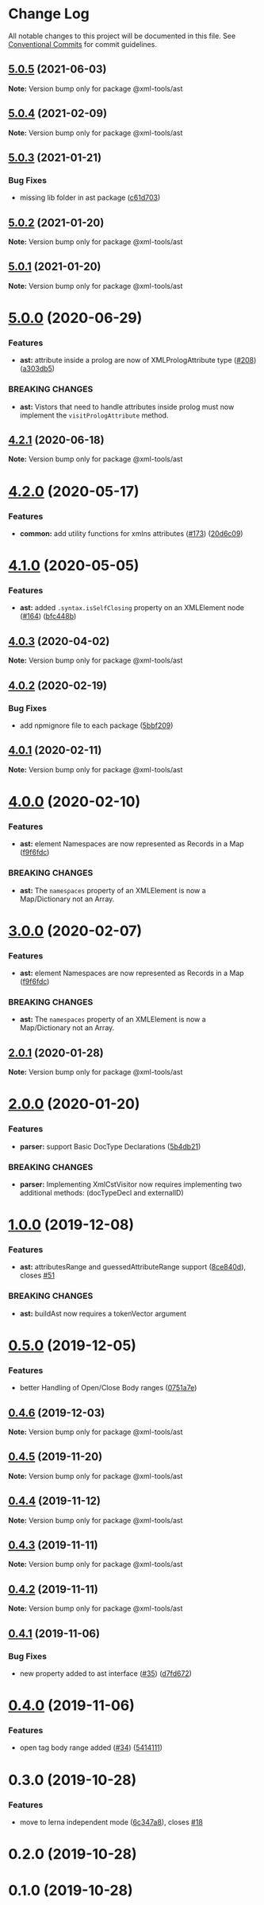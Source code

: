 # Change Log

All notable changes to this project will be documented in this file.
See [Conventional Commits](https://conventionalcommits.org) for commit guidelines.

## [5.0.5](https://github.com/sap/xml-tools/compare/@xml-tools/ast@5.0.4...@xml-tools/ast@5.0.5) (2021-06-03)

**Note:** Version bump only for package @xml-tools/ast

## [5.0.4](https://github.com/sap/xml-tools/compare/@xml-tools/ast@5.0.3...@xml-tools/ast@5.0.4) (2021-02-09)

**Note:** Version bump only for package @xml-tools/ast

## [5.0.3](https://github.com/sap/xml-tools/compare/@xml-tools/ast@5.0.2...@xml-tools/ast@5.0.3) (2021-01-21)

### Bug Fixes

- missing lib folder in ast package ([c61d703](https://github.com/sap/xml-tools/commit/c61d70320bdc13800402082aeaac42a1fd92cc68))

## [5.0.2](https://github.com/sap/xml-tools/compare/@xml-tools/ast@5.0.1...@xml-tools/ast@5.0.2) (2021-01-20)

**Note:** Version bump only for package @xml-tools/ast

## [5.0.1](https://github.com/sap/xml-tools/compare/@xml-tools/ast@5.0.0...@xml-tools/ast@5.0.1) (2021-01-20)

**Note:** Version bump only for package @xml-tools/ast

# [5.0.0](https://github.com/sap/xml-tools/compare/@xml-tools/ast@4.2.1...@xml-tools/ast@5.0.0) (2020-06-29)

### Features

- **ast:** attribute inside a prolog are now of XMLPrologAttribute type ([#208](https://github.com/sap/xml-tools/issues/208)) ([a303db5](https://github.com/sap/xml-tools/commit/a303db5))

### BREAKING CHANGES

- **ast:** Vistors that need to handle attributes inside prolog must now implement the `visitPrologAttribute` method.

## [4.2.1](https://github.com/sap/xml-tools/compare/@xml-tools/ast@4.2.0...@xml-tools/ast@4.2.1) (2020-06-18)

**Note:** Version bump only for package @xml-tools/ast

# [4.2.0](https://github.com/sap/xml-tools/compare/@xml-tools/ast@4.1.0...@xml-tools/ast@4.2.0) (2020-05-17)

### Features

- **common:** add utility functions for xmlns attributes ([#173](https://github.com/sap/xml-tools/issues/173)) ([20d6c09](https://github.com/sap/xml-tools/commit/20d6c09))

# [4.1.0](https://github.com/sap/xml-tools/compare/@xml-tools/ast@4.0.3...@xml-tools/ast@4.1.0) (2020-05-05)

### Features

- **ast:** added `.syntax.isSelfClosing` property on an XMLElement node ([#164](https://github.com/sap/xml-tools/issues/164)) ([bfc448b](https://github.com/sap/xml-tools/commit/bfc448b))

## [4.0.3](https://github.com/sap/xml-tools/compare/@xml-tools/ast@4.0.2...@xml-tools/ast@4.0.3) (2020-04-02)

**Note:** Version bump only for package @xml-tools/ast

## [4.0.2](https://github.com/sap/xml-tools/compare/@xml-tools/ast@4.0.1...@xml-tools/ast@4.0.2) (2020-02-19)

### Bug Fixes

- add npmignore file to each package ([5bbf209](https://github.com/sap/xml-tools/commit/5bbf209))

## [4.0.1](https://github.com/sap/xml-tools/compare/@xml-tools/ast@4.0.0...@xml-tools/ast@4.0.1) (2020-02-11)

**Note:** Version bump only for package @xml-tools/ast

# [4.0.0](https://github.com/sap/xml-tools/compare/@xml-tools/ast@2.0.1...@xml-tools/ast@4.0.0) (2020-02-10)

### Features

- **ast:** element Namespaces are now represented as Records in a Map ([f9f6fdc](https://github.com/sap/xml-tools/commit/f9f6fdc))

### BREAKING CHANGES

- **ast:** The `namespaces` property of an XMLElement is now a Map/Dictionary not an Array.

# [3.0.0](https://github.com/sap/xml-tools/compare/@xml-tools/ast@2.0.1...@xml-tools/ast@3.0.0) (2020-02-07)

### Features

- **ast:** element Namespaces are now represented as Records in a Map ([f9f6fdc](https://github.com/sap/xml-tools/commit/f9f6fdc))

### BREAKING CHANGES

- **ast:** The `namespaces` property of an XMLElement is now a Map/Dictionary not an Array.

## [2.0.1](https://github.com/sap/xml-tools/compare/@xml-tools/ast@2.0.0...@xml-tools/ast@2.0.1) (2020-01-28)

**Note:** Version bump only for package @xml-tools/ast

# [2.0.0](https://github.com/sap/xml-tools/compare/@xml-tools/ast@1.0.0...@xml-tools/ast@2.0.0) (2020-01-20)

### Features

- **parser:** support Basic DocType Declarations ([5b4db21](https://github.com/sap/xml-tools/commit/5b4db21))

### BREAKING CHANGES

- **parser:** Implementing XmlCstVisitor now requires implementing two additional methods:
  (docTypeDecl and externalID)

# [1.0.0](https://github.com/sap/xml-tools/compare/@xml-tools/ast@0.5.0...@xml-tools/ast@1.0.0) (2019-12-08)

### Features

- **ast:** attributesRange and guessedAttributeRange support ([8ce840d](https://github.com/sap/xml-tools/commit/8ce840d)), closes [#51](https://github.com/sap/xml-tools/issues/51)

### BREAKING CHANGES

- **ast:** buildAst now requires a tokenVector argument

# [0.5.0](https://github.com/sap/xml-tools/compare/@xml-tools/ast@0.4.6...@xml-tools/ast@0.5.0) (2019-12-05)

### Features

- better Handling of Open/Close Body ranges ([0751a7e](https://github.com/sap/xml-tools/commit/0751a7e))

## [0.4.6](https://github.com/sap/xml-tools/compare/@xml-tools/ast@0.4.5...@xml-tools/ast@0.4.6) (2019-12-03)

**Note:** Version bump only for package @xml-tools/ast

## [0.4.5](https://github.com/sap/xml-tools/compare/@xml-tools/ast@0.4.4...@xml-tools/ast@0.4.5) (2019-11-20)

**Note:** Version bump only for package @xml-tools/ast

## [0.4.4](https://github.com/sap/xml-tools/compare/@xml-tools/ast@0.4.3...@xml-tools/ast@0.4.4) (2019-11-12)

**Note:** Version bump only for package @xml-tools/ast

## [0.4.3](https://github.com/sap/xml-tools/compare/@xml-tools/ast@0.4.2...@xml-tools/ast@0.4.3) (2019-11-11)

**Note:** Version bump only for package @xml-tools/ast

## [0.4.2](https://github.com/sap/xml-tools/compare/@xml-tools/ast@0.4.1...@xml-tools/ast@0.4.2) (2019-11-11)

**Note:** Version bump only for package @xml-tools/ast

## [0.4.1](https://github.com/sap/xml-tools/compare/@xml-tools/ast@0.4.0...@xml-tools/ast@0.4.1) (2019-11-06)

### Bug Fixes

- new property added to ast interface ([#35](https://github.com/sap/xml-tools/issues/35)) ([d7fd672](https://github.com/sap/xml-tools/commit/d7fd672))

# [0.4.0](https://github.com/sap/xml-tools/compare/@xml-tools/ast@0.3.0...@xml-tools/ast@0.4.0) (2019-11-06)

### Features

- open tag body range added ([#34](https://github.com/sap/xml-tools/issues/34)) ([5414111](https://github.com/sap/xml-tools/commit/5414111))

# 0.3.0 (2019-10-28)

### Features

- move to lerna independent mode ([6c347a8](https://github.com/sap/xml-tools/commit/6c347a8)), closes [#18](https://github.com/sap/xml-tools/issues/18)

# 0.2.0 (2019-10-28)

# 0.1.0 (2019-10-28)
